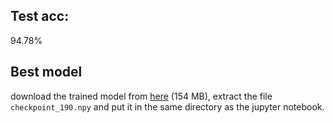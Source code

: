 ## Test acc: 
94.78%
## Best model
download the trained model from [here](https://drive.google.com/file/d/1SyVA1HgEufbx7la0arw87-T5NGZQtiYI/view?usp=sharing) (154 MB), extract the file `checkpoint_190.npy` and put it in the same directory as the jupyter notebook.